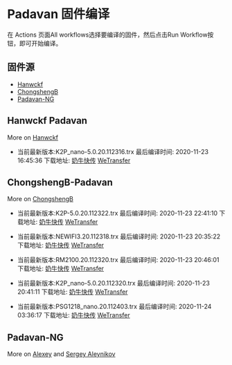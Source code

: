 # Padavan 固件编译
在 Actions 页面All workflows选择要编译的固件，然后点击Run Workflow按钮，即可开始编译。
## 固件源

- [Hanwckf](#Hanwckf-Padavan)
- [ChongshengB](#ChongshengB-Padavan)
- [Padavan-NG](#Padavan-NG)

## Hanwckf Padavan
More on [Hanwckf](https://github.com/hanwckf/rt-n56u/)

* 当前最新版本:K2P_nano-5.0.20.112316.trx  最后编译时间: 2020-11-23 16:45:36  下载地址: [奶牛快传](https://cowtransfer.com/s/1837d36577cf40)  [WeTransfer](https://we.tl/t-fU9lb5ZbTI)




















## ChongshengB-Padavan
More on [ChongshengB](https://github.com/chongshengB/rt-n56u)



* 当前最新版本:K2P-5.0.20.112322.trx  最后编译时间: 2020-11-23 22:41:10  下载地址: [奶牛快传](https://cowtransfer.com/s/4732d367f01947)  [WeTransfer](https://we.tl/t-VbAnzeIsDS)

* 当前最新版本:NEWIFI3.20.112318.trx  最后编译时间: 2020-11-23 20:35:22  下载地址: [奶牛快传](https://cowtransfer.com/s/ac9bfa10587242)  [WeTransfer](https://we.tl/t-pzmWEcqLXb)

* 当前最新版本:RM2100.20.112320.trx  最后编译时间: 2020-11-23 20:46:01  下载地址: [奶牛快传](https://cowtransfer.com/s/95eab3a16d9c4c)  [WeTransfer](https://we.tl/t-IUa3zSnmdA)

* 当前最新版本:K2P_nano-5.0.20.112320.trx  最后编译时间: 2020-11-23 20:41:11  下载地址: [奶牛快传](https://cowtransfer.com/s/a6946caa24b149)  [WeTransfer](https://we.tl/t-aSyZbGpzF1)

* 当前最新版本:PSG1218_nano.20.112403.trx  最后编译时间: 2020-11-24 03:36:17  下载地址: [奶牛快传]()  [WeTransfer](https://we.tl/t-zlHe1TZck2)













## Padavan-NG
More on [Alexey](https://gitlab.com/dm38/padavan-ng) and [Sergey Aleynikov](https://github.com/dur-randir/padavan-ng)
